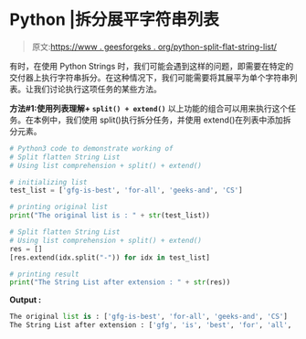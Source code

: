 # Python |拆分展平字符串列表

> 原文:[https://www . geesforgeks . org/python-split-flat-string-list/](https://www.geeksforgeeks.org/python-split-flatten-string-list/)

有时，在使用 Python Strings 时，我们可能会遇到这样的问题，即需要在特定的交付器上执行字符串拆分。在这种情况下，我们可能需要将其展平为单个字符串列表。让我们讨论执行这项任务的某些方法。

**方法#1:使用列表理解+ `split() + extend()`**
以上功能的组合可以用来执行这个任务。在本例中，我们使用 split()执行拆分任务，并使用 extend()在列表中添加拆分元素。

```py
# Python3 code to demonstrate working of 
# Split flatten String List
# Using list comprehension + split() + extend()

# initializing list
test_list = ['gfg-is-best', 'for-all', 'geeks-and', 'CS']

# printing original list
print("The original list is : " + str(test_list))

# Split flatten String List
# Using list comprehension + split() + extend()
res = []
[res.extend(idx.split("-")) for idx in test_list] 

# printing result 
print("The String List after extension : " + str(res)) 
```

**Output :**

```py
The original list is : ['gfg-is-best', 'for-all', 'geeks-and', 'CS']
The String List after extension : ['gfg', 'is', 'best', 'for', 'all', 'geeks', 'and', 'CS']

```
